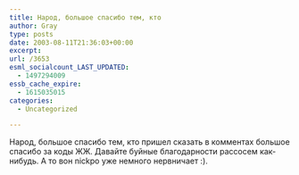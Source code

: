 ```yaml
---
title: Народ, большое спасибо тем, кто
author: Gray
type: posts
date: 2003-08-11T21:36:03+00:00
excerpt:
url: /3653
esml_socialcount_LAST_UPDATED:
  - 1497294009
essb_cache_expire:
  - 1615035015
categories:
  - Uncategorized

---
```








Народ, большое спасибо тем, кто пришел сказать в комментах большое спасибо за коды ЖЖ. Давайте буйные благодарности рассосем как-нибудь. А то вон nickpo уже немного нервничает :).